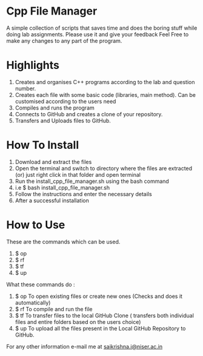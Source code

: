# Cpp File Manager

A simple collection of scripts that saves time and does the boring stuff while doing lab assignments.
Please use it and give your feedback
Feel Free to make any changes to any part of the program.

# Highlights
1. Creates and organises C++ programs according to the lab and question number.
2. Creates each file with some basic code (libraries, main method). Can be customised according to the users need
3. Compiles and runs the program
4. Connects to GitHub and creates a clone of your repository.
5. Transfers and Uploads files to GitHub.

# How To Install
1. Download and extract the files
2. Open the terminal and switch to directory where the files are extracted (or) just right click in that folder and open terminal
3. Run the install_cpp_file_manager.sh using the bash command
4. i.e $ bash install_cpp_file_manager.sh
5. Follow the instructions and enter the necessary details
6. After a successful installation

# How to Use
These are the commands which can be used.
1. $ op
2. $ rf
3. $ tf
4. $ up

What these commands do :
1. $ op To open existing files or create new ones (Checks and does it automatically)
2. $ rf To compile and run the file
3. $ tf To transfer files to the local GitHub Clone ( transfers both individual files and entire folders based on the users choice)
4. $ up To upload all the files present in the Local GitHub Repository to GitHub.


For any other information e-mail me at saikrishna.i@niser.ac.in




